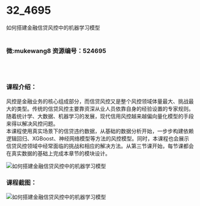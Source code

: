 # 32_4695
如何搭建金融信贷风控中的机器学习模型
<br/></br>
<h3>微:mukewang8 资源编号：524695</h3>
<br/></br>
<h3>课程介绍：</h3>
<p><a title="查看与 风控 相关的文章" target="_blank">风控</a>是金融业务的核心组成部分，而信贷<a title="查看与 风控 相关的文章" target="_blank">风控</a>又是整个风控领域体量最大、挑战最大的类型。传统的信贷风控主要靠资深从业人员依靠自身的经验设置的专家规则。随着统计学、大数据、机器学习的发展，现代信用风控越来越偏向量化模型的手段来得以解决风控问题。<br>
本课程使用真实场景下的信贷违约数据，从基础的数据分析开始，一步步构建依赖逻辑回归、XGBoost、神经网络模型等方法的风控模型。同时，本课程也会展示信贷风控领域中经常面临的挑战和相应的解决方法。从第三节课开始，每节课都会在真实数据的基础上完成本章节的模块设计。</p>
<p><img src="https://www.ko996.com/wp-content/uploads/img/2019/02/4-10-300x169.png" alt="如何搭建金融信贷风控中的机器学习模型"></p>
<h3>课程截图：</h3>
<p><img src="https://www.ko996.com/wp-content/uploads/img/2019/02/1-25.png" alt="如何搭建金融信贷风控中的机器学习模型"></p>
